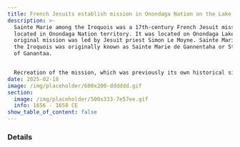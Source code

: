 ```yaml
---
title: French Jesuits establish mission in Onondaga Nation on the Lake
description: >-
  Sainte Marie among the Iroquois was a 17th-century French Jesuit mission
  located in Onondaga Nation territory. It was located on Onondaga Lake. The
  original mission was led by Jesuit priest Simon Le Moyne. Sainte Marie among
  the Iroquois was originally known as Sainte Marie de Gannentaha or St. Mary's
  of Ganantaa.


  Recreation of the mission, which was previously its own historical site, it has since been incorporated into the Skä•noñh Great Law of Peace Center, see 2015 on the timeline below.
date: 2025-02-18
image: /img/placeholder/600x200-dddddd.gif
section:
  image: /img/placeholder/500x333-7e57ee.gif
  info: 1656 - 1658 CE
show_table_of_content: false
---
```

### Details
